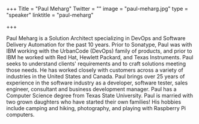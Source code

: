+++
Title = "Paul Meharg"
Twitter = ""
image = "paul-meharg.jpg"
type = "speaker"
linktitle = "paul-meharg"

+++

Paul Meharg is a Solution Architect specializing in DevOps and Software Delivery Automation for the past 10 years.  Prior to Sonatype, Paul was with IBM working with the UrbanCode (DevOps) family of products, and prior to IBM he worked with Red Hat, Hewlett Packard, and Texas Instruments. Paul seeks to understand clients' requirements and to craft solutions meeting those needs. He has  worked closely with customers across a variety of industries in the United States and Canada. Paul brings over 25 years of experience in the software industry as a developer, software tester, sales engineer, consultant and business development manager. Paul has a Computer Science degree from Texas State University. Paul is married with two grown daughters who have started their own families! His hobbies include camping and hiking, photography, and playing with Raspberry Pi computers.
